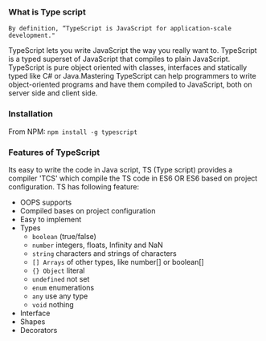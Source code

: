 ### What is Type script
```
By definition, “TypeScript is JavaScript for application-scale development."

```
TypeScript lets you write JavaScript the way you really want to. TypeScript is a typed superset of JavaScript that compiles to plain JavaScript. TypeScript is pure object oriented with classes, interfaces and statically typed like C# or Java.Mastering TypeScript can help programmers to write object-oriented programs and have them compiled to JavaScript, both on server side and client side.

### Installation 
From NPM:
`npm install -g typescript`

### Features of TypeScript
Its easy to write the code in Java script, TS (Type script) provides a compiler 'TCS' which
compile the TS code in ES6 OR ES6 based on project configuration. TS has following feature:
* OOPS supports
* Compiled bases on project configuration
* Easy to implement
* Types
   * `boolean` (true/false)
   * `number` integers, floats, Infinity and NaN
   * `string` characters and strings of characters
   * `[] Arrays` of other types, like number[] or boolean[]
   * `{} Object` literal
   * `undefined` not set
   * `enum` enumerations
   * `any`  use any type
   * `void` nothing
* Interface
* Shapes
* Decorators
